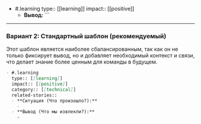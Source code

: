 - #.learning 
  type:: [[learning]]
  impact:: [[positive]]
  - **Вывод:** ```

---

### Вариант 2: Стандартный шаблон (рекомендуемый)

Этот шаблон является наиболее сбалансированным, так как он не только фиксирует вывод, но и добавляет необходимый контекст и связи, что делает знание более ценным для команды в будущем.

```markdown
- #.learning 
  type:: [[learning]]
  impact:: [[positive]]
  category:: [[technical]]
  related-stories::
  - **Ситуация (Что произошло?):**
    - 
  - **Вывод (Что мы извлекли?):**
    -